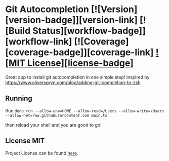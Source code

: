 # Git Autocompletion [![Version][version-badge]][version-link] [![Build Status][workflow-badge]][workflow-link] [![Coverage][coverage-badge]][coverage-link] [![MIT License][license-badge]](LICENSE.md)

Great app to install git autocompletion in one simple step!
inspired by https://www.oliverspryn.com/blog/adding-git-completion-to-zsh

## Running

Run `deno run --allow-env=HOME --allow-read=/Users --allow-write=/Users --allow-net=raw.githubusercontent.com main.ts`

then reload your shell and you are good to go!

## License MIT

Project License can be found [here](LICENSE.md).
